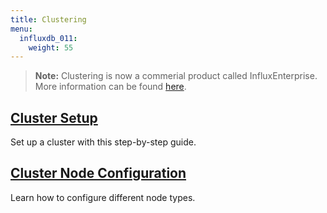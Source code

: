 ```yaml
---
title: Clustering
menu:
  influxdb_011:
    weight: 55
---
```


> **Note:** Clustering is now a commerial product called InfluxEnterprise.
More information can be found [here](https://portal.influxdata.com/).

## [Cluster Setup](/influxdb/v0.11/clustering/cluster_setup/)
Set up a cluster with this step-by-step guide.

## [Cluster Node Configuration](/influxdb/v0.11/clustering/cluster_node_config/)
Learn how to configure different node types.
